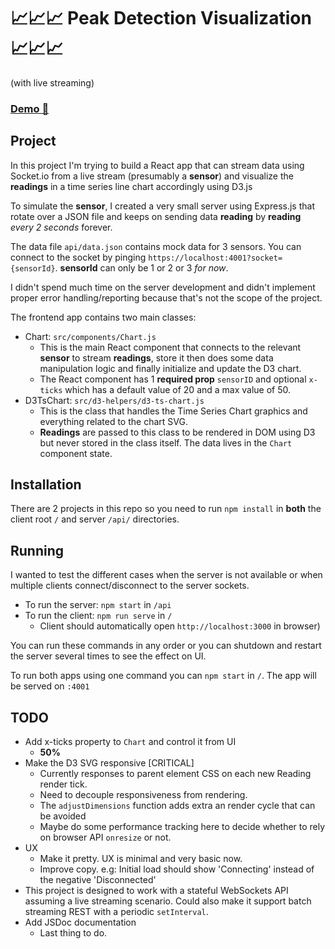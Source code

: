# 📈📈📈 Peak Detection Visualization 📈📈📈
(with live streaming)

### [Demo 🔗](https://peak-detection-visualization.herokuapp.com/)

## Project 
In this project I'm trying to build a React app that can stream data using Socket.io from a live stream (presumably a **sensor**) and visualize the **readings** in a time series line chart accordingly using D3.js

To simulate the **sensor**, I created a very small server using Express.js that rotate over a JSON file  and keeps on sending data **reading** by **reading** *every 2 seconds* forever.

The data file `api/data.json` contains mock data for 3 sensors. You can connect to the socket by pinging `https://localhost:4001?socket={sensorId}`. **sensorId** can only be 1 or 2 or 3 *for now*.

I didn't spend much time on the server development and didn't implement proper error handling/reporting because that's not the scope of the project.

The frontend app contains two main classes:
  * Chart: `src/components/Chart.js`
    * This is the main React component that connects to the relevant **sensor** to stream  **readings**, store it then does some data manipulation logic and finally initialize and update the D3 chart.
    * The React component has 1 **required prop** `sensorID` and optional `x-ticks` which has a default value of 20 and a max value of 50.
  * D3TsChart: `src/d3-helpers/d3-ts-chart.js`
    * This is the class that handles the Time Series Chart graphics and everything related to the chart SVG.
    * **Readings** are passed to this class to be rendered in DOM using D3 but never stored in the class itself. The data lives in the `Chart` component state.

## Installation

There are 2 projects in this repo so you need to run `npm install` in **both** the client root `/` and server `/api/` directories.

## Running

I wanted to test the different cases when the server is not available or when multiple clients connect/disconnect to the server sockets.

* To run the server: `npm start` in `/api`
* To run the client: `npm run serve` in `/`
    - Client should automatically open `http://localhost:3000` in browser)

You can run these commands in any order or you can shutdown and restart the server several times to see the effect on UI.

To run both apps using one command you can `npm start` in `/`. The app will be served on `:4001`

## TODO

* Add x-ticks property to `Chart` and control it from UI
  * **50%**
* Make the D3 SVG responsive [CRITICAL]
  * Currently responses to parent element CSS on each new Reading render tick.
  * Need to decouple responsiveness from rendering.
  * The `adjustDimensions`  function adds extra an render cycle that can be avoided
  * Maybe do some performance tracking here to decide whether to rely on browser API `onresize` or not.
* UX
  * Make it pretty. UX is minimal and very basic now.
  * Improve copy. e.g: Initial load should show 'Connecting' instead of the negative 'Disconnected'
* This project is designed to work with a stateful WebSockets API assuming a live streaming scenario. Could also make it support batch streaming REST with a periodic `setInterval`.
* Add JSDoc documentation
  * Last thing to do.